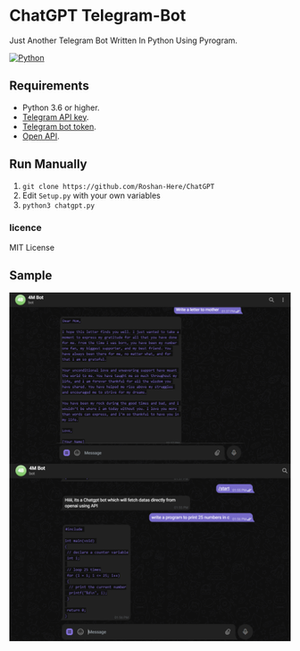 # ChatGPT Telegram-Bot

Just Another Telegram Bot Written In Python Using Pyrogram.

[![Python](http://forthebadge.com/images/badges/made-with-python.svg)](https://python.org)

## Requirements

- Python 3.6 or higher.
- [Telegram API key](//docs.pyrogram.org/intro/setup#api-keys).
- [Telegram bot token](//t.me/botfather).
- [Open API](https://beta.openai.com/).

## Run Manually

1. `git clone https://github.com/Roshan-Here/ChatGPT`
2. Edit `Setup.py` with your own variables
3. `python3 chatgpt.py`

### licence
MIT License


## Sample
<img align="left" src="src/example1.png">
<img align="left" src="src/example2.png">

